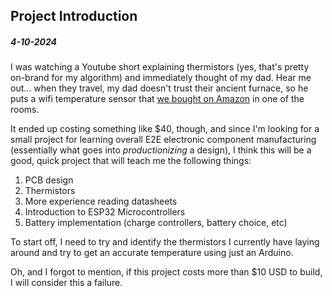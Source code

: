 ## Project Introduction
##### 4-10-2024

I was watching a Youtube short explaining thermistors (yes, that's pretty on-brand for my algorithm) and immediately thought of my dad. Hear me out... when they travel, my dad doesn't trust their ancient furnace, so he puts a wifi temperature sensor that [we bought on Amazon](https://www.amazon.com/sspa/click?ie=UTF8&spc=MTo0ODkzNDEzMDEyOTgxMDc2OjE3MTA2OTcwNzg6c3BfYXRmOjMwMDAyNzMwMDE5MjEwMjo6MDo6&url=%2FGovee-Indoor-Temperature-Humidity-Sensor%2Fdp%2FB0872ZWV8X%2Fref%3Dsr_1_4_sspa%3Fcrid%3D3O8OT92MF9WNX%26dib%3DeyJ2IjoiMSJ9.M-kltDBG67cR7ecW92gCHCCdGqoQEjLq2ejWaFYuoYtdA-EH59ZKw8bJoBHcws2OFj0cgWRJflZHVAxyqrMul_ITpPardnizbxPtakQTc-ilViy9wdxdnoQ0InkqY2bfRp8WZSvp2_XTOAB3J39gc__BIeFqKW16_b-s1W1pEQjRjU8As_AJ2SFRWdnSGAOCgP41K73FOoQhzrsQ9NLSJP0lXjORiB291J1SUZf2fB15TDthGKlOAAJjzMPCXWPkgSM74FMTjI_eiG3dObHEFyct6sRToznnrpP2zquQy54.odpNqkuvoo3nnJK-dO3xyxRmMB97lr-FlruDfUAymgI%26dib_tag%3Dse%26keywords%3Dwifi%2Bthermometer%26qid%3D1710697078%26sprefix%3Dwifi%2Bthermo%252Caps%252C193%26sr%3D8-4-spons%26sp_csd%3Dd2lkZ2V0TmFtZT1zcF9hdGY%26psc%3D1) in one of the rooms.

It ended up costing something like $40, though, and since I'm looking for a small project for learning overall E2E electronic component manufacturing (essentially what goes into _productionizing_ a design), I think this will be a good, quick project that will teach me the following things:

1. PCB design
2. Thermistors
3. More experience reading datasheets
4. Introduction to ESP32 Microcontrollers
5. Battery implementation (charge controllers, battery choice, etc)

To start off, I need to try and identify the thermistors I currently have laying around and try to get an accurate temperature using just an Arduino.

Oh, and I forgot to mention, if this project costs more than $10 USD to build, I will consider this a failure.